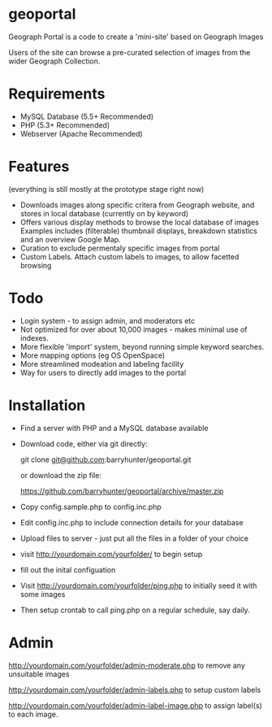 geoportal
=========

Geograph Portal is a code to create a 'mini-site' based on Geograph Images

Users of the site can browse a pre-curated selection of images from the wider Geograph Collection. 


Requirements
=========

* MySQL Database (5.5+ Recommended)
* PHP (5.3+ Recommended)
* Webserver (Apache Recommended) 


Features
=========

(everything is still mostly at the prototype stage right now) 

* Downloads images along specific critera from Geograph website, and stores in local database (currently on by keyword)
* Offers various display methods to browse the local database of images
   Examples includes (filterable) thumbnail displays, breakdown statistics and an overview Google Map. 
* Curation to exclude permentaly specific images from portal
* Custom Labels. Attach custom labels to images, to allow facetted browsing


Todo
=========

* Login system - to assign admin, and moderators etc
* Not optimized for over about 10,000 images - makes minimal use of indexes. 
* More flexible 'import' system, beyond running simple keyword searches. 
* More mapping options (eg OS OpenSpace) 
* More streamlined modeation and labeling facility
* Way for users to directly add images to the portal


Installation
=========

* Find a server with PHP and a MySQL database available

* Download code, either via git directly:

	git clone git@github.com:barryhunter/geoportal.git
	
	or download the zip file:
	
	https://github.com/barryhunter/geoportal/archive/master.zip
	
* Copy config.sample.php to config.inc.php

* Edit config.inc.php to include connection details for your database

* Upload files to server - just put all the files in a folder of your choice

* visit http://yourdomain.com/yourfolder/ to begin setup

* fill out the inital configuation

* Visit http://yourdomain.com/yourfolder/ping.php to initially seed it with some images

* Then setup crontab to call ping.php on a regular schedule, say daily. 

Admin
=========

http://yourdomain.com/yourfolder/admin-moderate.php to remove any unsuitable images

http://yourdomain.com/yourfolder/admin-labels.php to setup custom labels

http://yourdomain.com/yourfolder/admin-label-image.php to assign label(s) to each image. 
